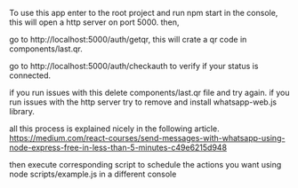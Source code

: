 To use this app enter to the root project and run npm start in the console, this will open a http server on port 5000.
then,

go to http://localhost:5000/auth/getqr, this will crate a qr code in components/last.qr.


go to http://localhost:5000/auth/checkauth to verify if your status is connected.

if you run issues with this delete components/last.qr file and try again.
if you run issues with the http server try to remove and install whatsapp-web.js library.

all this process is explained nicely in the following article.
https://medium.com/react-courses/send-messages-with-whatsapp-using-node-express-free-in-less-than-5-minutes-c49e6215d948

then execute corresponding script to schedule the actions you want using node scripts/example.js in a different console
